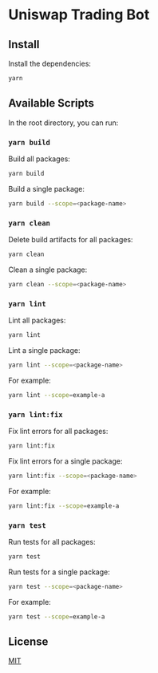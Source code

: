 # Uniswap Trading Bot

## Install
Install the dependencies:

```sh
yarn
```

## Available Scripts

In the root directory, you can run:

### `yarn build`

Build all packages:

```sh
yarn build
```

Build a single package:

```sh
yarn build --scope=<package-name>
```

### `yarn clean`

Delete build artifacts for all packages:

```sh
yarn clean
```

Clean a single package:

```sh
yarn clean --scope=<package-name>
```



### `yarn lint`

Lint all packages:

```sh
yarn lint
```

Lint a single package:

```sh
yarn lint --scope=<package-name>
```

For example:

```sh
yarn lint --scope=example-a
```

### `yarn lint:fix`

Fix lint errors for all packages:

```sh
yarn lint:fix
```

Fix lint errors for a single package:

```sh
yarn lint:fix --scope=<package-name>
```

For example:

```sh
yarn lint:fix --scope=example-a
```

### `yarn test`

Run tests for all packages:

```sh
yarn test
```

Run tests for a single package:

```sh
yarn test --scope=<package-name>
```

For example:

```sh
yarn test --scope=example-a
```
## License

[MIT](LICENSE)

